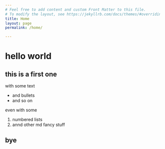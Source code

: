 ```yaml
---
# Feel free to add content and custom Front Matter to this file.
# To modify the layout, see https://jekyllrb.com/docs/themes/#overriding-theme-defaults
title: Home
layout: page
permalink: /home/

---
```

# hello world

## this is a first one

with some text
- and bullets
- and so on

even with some
1. numbered lists
23. annd other md fancy stuff

## bye
